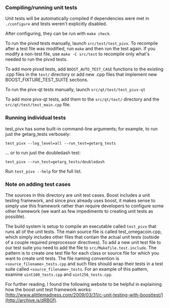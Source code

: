 ### Compiling/running unit tests

Unit tests will be automatically compiled if dependencies were met in `./configure`
and tests weren't explicitly disabled.

After configuring, they can be run with `make check`.

To run the pivxd tests manually, launch `src/test/test_pivx`. To recompile
after a test file was modified, run `make` and then run the test again. If you
modify a non-test file, use `make -C src/test` to recompile only what's needed
to run the pivxd tests.

To add more pivxd tests, add `BOOST_AUTO_TEST_CASE` functions to the existing
.cpp files in the `test/` directory or add new .cpp files that
implement new BOOST_FIXTURE_TEST_SUITE sections.

To run the pivx-qt tests manually, launch `src/qt/test/test_pivx-qt`

To add more pivx-qt tests, add them to the `src/qt/test/` directory and
the `src/qt/test/test_main.cpp` file.

### Running individual tests

test_pivx has some built-in command-line arguments; for
example, to run just the getarg_tests verbosely:

    test_pivx --log_level=all --run_test=getarg_tests

... or to run just the doubledash test:

    test_pivx --run_test=getarg_tests/doubledash

Run `test_pivx --help` for the full list.

### Note on adding test cases

The sources in this directory are unit test cases.  Boost includes a
unit testing framework, and since pivx already uses boost, it makes
sense to simply use this framework rather than require developers to
configure some other framework (we want as few impediments to creating
unit tests as possible).

The build system is setup to compile an executable called `test_pivx`
that runs all of the unit tests.  The main source file is called
test_omegacoin.cpp, which simply includes other files that contain the
actual unit tests (outside of a couple required preprocessor
directives). To add a new unit test file to our test suite you need
to add the file to `src/Makefile.test.include`. The pattern is to
create one test file for each class or source file for which you want
to create unit tests.  The file naming convention is
`<source_filename>_tests.cpp` and such files should wrap their tests
in a test suite called `<source_filename>_tests`.  For an example of
this pattern, examine `uint160_tests.cpp` and `uint256_tests.cpp`.

For further reading, I found the following website to be helpful in
explaining how the boost unit test framework works:
[http://www.alittlemadness.com/2009/03/31/c-unit-testing-with-boosttest/](http://archive.is/dRBGf).
